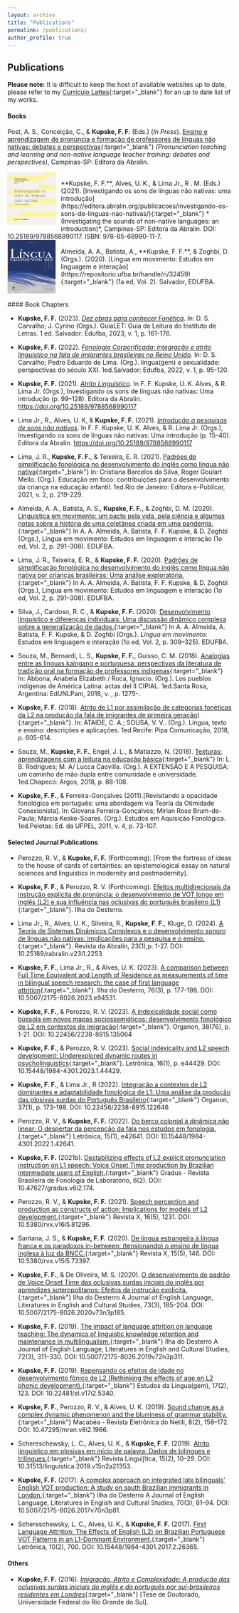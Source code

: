 ```yaml
---
layout: archive
title: "Publications"
permalink: /publications/
author_profile: true
---
```


## Publications

**Please note:** It is difficult to keep the host of available websites up to date, please refer to my [Currículo Lattes](http://lattes.cnpq.br/5896539533884923){:target="\_blank"} for an up to date list of my works. 

#### Books

Post, A. S., Conceição, C., & **Kupske, F. F.** (Eds.) (*In Press*). [Ensino e aprendizagem de pronúncia e formação de professores de línguas não nativas: debates e perspectivas](https://editora.abralin.org/){:target="_blank"} *(Pronunciation teaching and learning and non-native language teacher training: debates and perspectives)*, Campinas-SP: Editora da Abralin.

<img align="left" src="/images/livro2021c.png" width="120" height="120" alt="Kupske et al. (2021)">
<br/>
**Kupske, F. F.**, Alves, U. K., & Lima Jr., R . M. (Eds.) (2021). [Investigando os sons de línguas não nativas: uma introdução](https://editora.abralin.org/publicacoes/investigando-os-sons-de-linguas-nao-nativas/){:target="_blank"} *(Investigating the sounds of non-native languages: an introduction)*, Campinas-SP: Editora da Abralin. DOI: 10.25189/9788568990117. ISBN: 978-85-68990-11-7.
<br clear="left"/>

<img align="left" src="/images/livro2021b.png" width="120" height="120" alt="Kupske et al. (2021)">
<br/>
Almeida, A. A., Batista, A., **Kupske, F. F.**, & Zoghbi, D. (Orgs.). (2020). [Língua em movimento: Estudos em linguagem e interação](https://repositorio.ufba.br/handle/ri/32459){:target="_blank"} (1a ed, Vol. 2). Salvador, EDUFBA. 
<br clear="right"/>


<br/>
<br/>
#### Book Chapters

- **Kupske, F. F.** (2023). [*Dez obras para conhecer Fonética*](https://edufba.ufba.br/livros-publicados/catalogo/linguagem-e-sexualidade-perspectivas-do-seculo-xxi). In: D. S. Carvalho; J. Cyrino (Orgs.). GuiaLET: Guia de Leitura do Instituto de Letras. 1 ed. Salvador: Edufba, 2023, v. 1, p. 161-176.

- **Kupske, F. F.** (2022). [*Fonologia Corporificada: integração e atrito linguístico na fala de imigrantes brasileiras no Reino Unido*](https://edufba.ufba.br/livros-publicados/catalogo/linguagem-e-sexualidade-perspectivas-do-seculo-xxi). In: D. S. Carvalho; Pedro Eduardo de Lima. (Org.). língua(gem) e sexualidade: perspectivas do século XXI. 1ed.Salvador: Edufba, 2022, v. 1, p. 95-120.

- **Kupske, F. F.** (2021). [*Atrito Linguístico*](https://editora.abralin.org/publicacoes/investigando-os-sons-de-linguas-nao-nativas/). In F. F. Kupske, U. K. Alves, & R. Lima Jr. (Orgs.), Investigando os sons de línguas não nativas: Uma introdução (p. 99–128). Editora da Abralin. https://doi.org/10.25189/9788568990117

- Lima Jr., R., Alves, U. K, & **Kupske, F. F.** (2021). [*Introdução a pesquisas de sons não nativos*](https://editora.abralin.org/publicacoes/investigando-os-sons-de-linguas-nao-nativas/). In F. F. Kupske, U. K. Alves, & R. Lima Jr. (Orgs.), Investigando os sons de línguas não nativas: Uma introdução (p. 15–40). Editora da Abralin. https://doi.org/10.25189/9788568990117

- Lima, J. R., **Kupske, F. F.**, & Teixeira, E. R. (2021). [Padrões de simplificação fonológica no desenvolvimento do inglês como língua não nativa](http://dx.doi.org/10.47402/ed.ep.c202175416578){:target="_blank"} In: Cristiana Barcelos da Silva, Roger Goulart Mello. (Org.). Educação em foco: contribuições para o desenvolvimento da criança na educação infantil. 1ed.Rio de Janeiro: Editora e-Publicar, 2021, v. 2, p. 219-229.

- Almeida, A. A., Batista, A. S., **Kupske, F. F.**, & Zoghbi, D. M. (2020). [Linguística em movimento: um pacto pela vida, pela ciência e algumas notas sobre a história de uma coletânea criada em uma pandemia.](https://repositorio.ufba.br/handle/ri/32459){:target="_blank"} In A. A. Almeida, A. Batista, F. F. Kupske, & D. Zoghbi (Orgs.), Língua em movimento: Estudos em linguagem e interação (1o ed, Vol. 2, p. 291–308). EDUFBA. 

- Lima, J. R., Teixeira, E. R., & **Kupske, F. F.** (2020). [Padrões de simplificação fonológica no desenvolvimento do inglês como língua não nativa por crianças brasileiras: Uma análise exploratória.](https://repositorio.ufba.br/handle/ri/32459){:target="_blank"} In A. A. Almeida, A. Batista, F. F. Kupske, & D. Zoghbi (Orgs.), Língua em movimento: Estudos em linguagem e interação (1o ed, Vol. 2, p. 291–308). EDUFBA. 

- Silva, J., Cardoso, R. C., & **Kupske, F. F.** (2020). [Desenvolvimento linguístico e diferenças individuais: Uma discussão dinâmico complexa sobre a generalização de dados.](https://repositorio.ufba.br/handle/ri/32459){:target="_blank"} In A. A. Almeida, A. Batista, F. F. Kupske, & D. Zoghbi (Orgs.). *Língua em movimento*: Estudos em linguagem e interação (1o ed, Vol. 2, p. 309–325). EDUFBA. 

- Souza, M., Bernardi, L. S., **Kupske, F. F.**, Guisso, C. M. (2018). [Analogias entre as línguas kaingang e portuguesa: perspectivas da literatura de tradição oral na formação de professores indígenas](https://www.unlpam.edu.ar/cultura-y-extension/edunlpam/catalogo/actas-de-eventos-academicos/los-pueblos-indigenas-de-america-latina-cipial){:target="_blank"} In: Abbona, Anabela Elizabeth / Roca, Ignacio. (Org.). Los pueblos indígenas de América Latina: actas del II CIPIAL. 1ed.Santa Rosa, Argentina: EdUNLPam, 2018, v. , p. 1275-.

- **Kupske, F. F.** (2018). [Atrito de L1 por assimilação de categorias fonéticas da L2 na produção da fala de imigrantes de primeira geração](https://www.researchgate.net/publication/330576120_Atrito_de_L1_por_assimilacao_de_categorias_foneticas_da_L2_na_producao_da_fala_de_imigrantes_de_primeira_geracao)){:target="_blank"}. In: ATAIDE, C. A.; SOUSA, V. V.. (Org.). Língua, texto e ensino: descrições e aplicações. 1ed.Recife: Pipa Comunicação, 2018, p. 605-614.

- Souza, M., **Kupske, F. F.**, Engel, J. L., & Matiazzo, N. (2018). [Texturas: aprendizagens com a leitura na educação básica](https://editoraargos.com.br/anexos/1768/55539/a-extensao-e-a-pesquisa---ebook_pdf){:target="_blank"} In: L. B. Rodrigues; M. A/ Lucca Caovilla. (Org.). A EXTENSÃO E A PESQUISA: um caminho de mão dupla entre comunidade e universidade. 1ed.Chapecó: Argos, 2018, p. 88-108.

- **Kupske, F. F.**, & Ferreira-Gonçalves (2011).[Revisitando a opacidade fonológica em português: uma abordagem via Teoria da Otimidade Conexionista]. In: Giovana Ferreira-Gonçalves; Mirian Rose Brum-de-Paula; Márcia Keske-Soares. (Org.). Estudos em Aquisição Fonológica. 1ed.Pelotas: Ed. da UFPEL, 2011, v. 4, p. 73-107.

#### Selected Journal Publications

- Perozzo, R. V., & **Kupske, F. F.** (Forthcoming). [From the fortress of ideas to the house of cards of certainties:
an epistemological essay on natural sciences and linguistics in modernity and postmodernity].

-  **Kupske, F. F.**, & Perozzo, R. V. (Forthcoming). [Efeitos multidirecionais da instrução explícita de pronúncia: o desenvolvimento de VOT longo em inglês (L2) e sua influência nas oclusivas do português brasileiro (L1)](https://doi.org/10.31219/osf.io/kubc6){:target="_blank"}. Ilha do Desterro.

- Lima Jr., R., Alves, U. K., Silveira, R., **Kupske, F. F.**, Kluge, D. (2024). [A Teoria de Sistemas Dinâmicos Complexos e o desenvolvimento sonoro de línguas não nativas: implicações para a pesquisa e o ensino.](https://revista.abralin.org/index.php/abralin/article/view/2253){:target="_blank"}. Revista da Abralin, 23(1),p. 1-27. DOI: 10.25189/rabralin.v23i1.2253
  
- **Kupske, F. F.**, Lima Jr., R., & Alves, U. K. (2023). [A comparison between Full Time Equivalent and Length of Residence as measurements of time in bilingual speech research: the case of first language attrition](https://periodicos.ufsc.br/index.php/desterro/article/view/94531){:target="_blank"}. Ilha do Desterro, 76(3), p. 177-198. DOI: 10.5007/2175-8026.2023.e94531.
  
-  **Kupske, F. F.**, & Perozzo, R. V. (2023). [A indexicalidade social como bússola em novos mapas sociossemióticos: desenvolvimento fonológico de L2 em contextos de imigração](https://seer.ufrgs.br/index.php/organon/article/view/135064){:target="_blank"}. Organon, 38(76), p. 1-21. DOI: 10.22456/2238-8915.135064
  
-  **Kupske, F. F.**, & Perozzo, R. V. (2023). [Social indexicality and L2 speech development: Underexplored
dynamic routes in psycholinguistics](https://revistaseletronicas.pucrs.br/index.php/letronica/article/view/44429){:target="_blank"}. Letrônica, 16(1), p. e44429. DOI: 10.15448/1984-4301.2023.1.44429.

- **Kupske, F. F.**, & Lima Jr., R (2022). [Integração a contextos de L2 dominantes e adaptabilidade fonológica de L1: Uma análise da produção das plosivas surdas do Português Brasileiro](https://www.seer.ufrgs.br/organon/article/view/122646){:target="_blank"} Organon, 37(1), p. 173-198. DOI: 10.22456/2238-8915.122646

- Perozzo, R. V., & **Kupske, F. F.** (2022). [Do berço colonial à dinâmica não linear: O despertar da percepção da fala nos estudos em fonologia.](https://revistaseletronicas.pucrs.br/ojs/index.php/letronica/article/view/42641){:target="_blank"} Letrônica, 15(1), e42641. DOI: 10.15448/1984-4301.2022.1.42641.

- **Kupske, F. F.** (2021b). [Destabilizing effects of L2 explicit pronunciation instruction on L1 speech: Voice Onset Time production by Brazilian intermediate users of English.](https://doi.org/10.47627/gradus.v6i2.174){:target="_blank"} Gradus - Revista Brasileira de Fonologia de Laboratório, 6(2). DOI: 10.47627/gradus.v6i2.174.

- Perozzo, R. V., & **Kupske, F. F.** (2021). [Speech perception and production as constructs of action: Implications for models of L2 development.](https://doi.org/10.5380/rvx.v16i5.81296){:target="_blank"} Revista X, 16(5), 1231. DOI: 10.5380/rvx.v16i5.81296.

- Santana, J. S., & **Kupske, F. F.** (2020). [De língua estrangeira à língua franca e os paradoxos in-between: (tensionando) o ensino de língua inglesa à luz da BNCC.](https://doi.org/10.5380/rvx.v15i5.73397){:target="_blank"} Revista X, 15(5), 146. DOI: 10.5380/rvx.v15i5.73397.

- **Kupske, F. F.**, & De Oliveira, M. S. (2020). [O desenvolvimento do padrão de Voice Onset Time das oclusivas surdas iniciais do inglês por aprendizes soteropolitanos: Efeitos da instrução explícita.](https://doi.org/10.5007/2175-8026.2020v73n3p185){:target="_blank"} Ilha do Desterro A Journal of English Language, Literatures in English and Cultural Studies, 73(3), 185–204. DOI: 10.5007/2175-8026.2020v73n3p185. 

- **Kupske, F. F.** (2019). [The impact of language attrition on language teaching: The dynamics of linguistic knowledge retention and maintenance in multilingualism.](https://doi.org/10.5007/2175-8026.2019v72n3p311){:target="_blank"} Ilha do Desterro A Journal of English Language, Literatures in English and Cultural Studies, 72(3), 311–330. DOI: 10.5007/2175-8026.2019v72n3p311.

- **Kupske, F. F.** (2019). [Repensando os efeitos de idade no desenvolvimento fônico de L2 (Rethinking the effects of age on L2 phonic development).](https://doi.org/10.22481/el.v17i2.5340){:target="_blank"} Estudos da Língua(gem), 17(2), 123. DOI: 10.22481/el.v17i2.5340.

- **Kupske, F. F.**, Perozzo, R. V., & Alves, U. K. (2019). [Sound change as a complex dynamic phenomenon and the blurriness of grammar stability.](https://doi.org/10.47295/mren.v8i2.1966){:target="_blank"} Macabéa - Revista Eletrônica do Netlli, 8(2), 158–172. DOI: 10.47295/mren.v8i2.1966.

- Schereschewsky, L. C., Alves, U. K., & **Kupske, F. F.** (2019). [Atrito linguístico em plosivas em início de palavra: Dados de bilíngues e trilíngues.](https://doi.org/10.31513/linguistica.2019.v15n2a21353){:target="_blank"} Revista Linguíʃtica, 15(2), 10–29. DOI: 10.31513/linguistica.2019.v15n2a21353.

- **Kupske, F. F.** (2017). [A complex approach on integrated late bilinguals’ English VOT production: A study on south Brazilian immigrants in London.](https://doi.org/10.5007/2175-8026.2017v70n3p81){:target="_blank"}  Ilha do Desterro A Journal of English Language, Literatures in English and Cultural Studies, 70(3), 81–94. DOI: 10.5007/2175-8026.2017v70n3p81.

- Schereschewsky, L. C., Alves, U. K., & **Kupske, F. F.** (2017). [First Language Attrition: The Effects of English (L2) on Brazilian Portuguese VOT Patterns in an L1-Dominant Environment.](https://doi.org/10.15448/1984-4301.2017.2.26365){:target="_blank"} Letrônica, 10(2), 700. DOI: 10.15448/1984-4301.2017.2.26365.


#### Others

- **Kupske, F. F.** (2016). [*Imigração, Atrito e Complexidade: A produção das oclusivas surdas iniciais do inglês e do português por sul-brasileiros residentes em Londres*](http://rgdoi.net/10.13140/RG.2.1.1697.9609){:target="_blank"} [Tese de Doutorado, Universidade Federal do Rio Grande do Sul].


<!--
{% if author.googlescholar %}
  You can also find my articles on <u><a href="{{author.googlescholar}}">my Google Scholar profile</a>.</u>
{% endif %}

{% include base_path %}

{% for post in site.publications reversed %}
  {% include archive-single.html %}
{% endfor %}
-->
